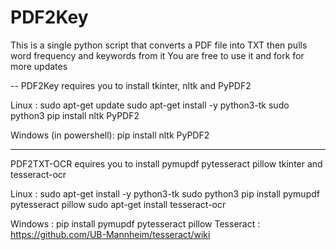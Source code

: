 # PDF2Key
This is a single python script that converts a PDF file into TXT then pulls word frequency and keywords from it
You are free to use it and fork for more updates

-- 
PDF2Key requires you to install tkinter, nltk and PyPDF2

Linux : 
sudo apt-get update
sudo apt-get install -y python3-tk
sudo python3 pip install nltk PyPDF2

Windows (in powershell):
pip install nltk PyPDF2

---
PDF2TXT-OCR equires you to install pymupdf pytesseract pillow tkinter and tesseract-ocr

Linux :
sudo apt-get install -y python3-tk
sudo python3 pip install pymupdf pytesseract pillow
sudo apt-get install tesseract-ocr

Windows :
pip install pymupdf pytesseract pillow
Tesseract : https://github.com/UB-Mannheim/tesseract/wiki
